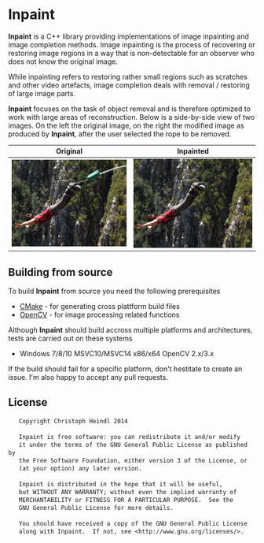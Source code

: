 # Inpaint

**Inpaint** is a C++ library providing implementations of image inpainting and image completion methods. Image inpainting is the process of recovering or restoring image regions in a way that is non-detectable for an observer who does not know the original image. 

While inpainting refers to restoring rather small regions such as scratches and other video artefacts, image completion deals with removal / restoring of large image parts.

**Inpaint** focuses on the task of object removal and is therefore optimized to work with large areas of reconstruction. Below is a side-by-side view of two images. On the left the original image, on the right the modified image as produced by **Inpaint**, after the user selected the rope to be removed.

| Original        | Inpainted     |
| :-------------: |:-------------:|
| ![Original Image](/photos/bungee.jpg?raw=true) | ![Inpainted image](/photos/bungee_criminisi.png?raw=true) |


## Building from source
To build **Inpaint** from source you need the following prerequisites
 - [CMake](www.cmake.org) - for generating cross plattform build files
 - [OpenCV](www.opencv.org) - for image processing related functions
 
Although **Inpaint** should build accross multiple platforms and architectures, tests are carried out on these systems
 - Windows 7/8/10 MSVC10/MSVC14 x86/x64 OpenCV 2.x/3.x

If the build should fail for a specific platform, don't hestitate to create an issue. I'm also happy to accept any pull requests.

## License
```
   Copyright Christoph Heindl 2014

   Inpaint is free software: you can redistribute it and/or modify
   it under the terms of the GNU General Public License as published by
   the Free Software Foundation, either version 3 of the License, or
   (at your option) any later version.
   
   Inpaint is distributed in the hope that it will be useful,
   but WITHOUT ANY WARRANTY; without even the implied warranty of
   MERCHANTABILITY or FITNESS FOR A PARTICULAR PURPOSE.  See the
   GNU General Public License for more details.
   
   You should have received a copy of the GNU General Public License
   along with Inpaint.  If not, see <http://www.gnu.org/licenses/>.
```
